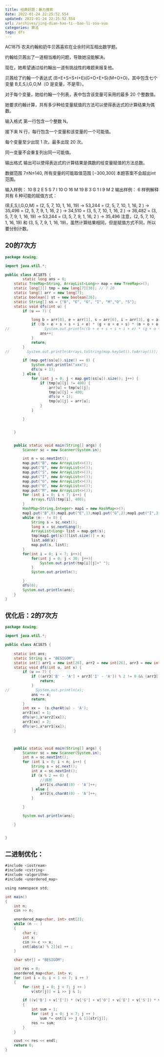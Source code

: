 ```yaml
---
title: 经典好题：暴力搜索
date: 2022-01-24 22:25:52.554
updated: 2022-01-24 22:25:52.554
url: /archives/jing-dian-hao-ti--bao-li-sou-suo
categories: 算法
tags: dfs
---
```


AC1875
农夫约翰和奶牛贝茜喜欢在业余时间互相出数学题。

约翰给贝茜出了一道相当难的问题，导致她没能解决。

现在，她希望通过给约翰出一道有挑战性的难题来报复他。

贝茜给了约翰一个表达式 (B+E+S+S+I+E)(G+O+E+S)(M+O+O)，其中包含七个变量 B,E,S,I,G,O,M（O 是变量，不是零）。

对于每个变量，她给约翰一个列表，表中包含该变量可采用的最多 20 个整数值。

她要求约翰计算，共有多少种给变量赋值的方法可以使得表达式的计算结果为偶数。

输入格式
第一行包含一个整数 N。

接下来 N 行，每行包含一个变量和该变量的一个可能值。

每个变量至少出现 1 次，最多出现 20 次。

同一变量不会重复列出同一可能值。

输出格式
输出可以使得表达式的计算结果是偶数的给变量赋值的方法总数。

数据范围
7≤N≤140,
所有变量的可能取值范围 [−300,300]
本题答案不会超出int范围。

输入样例：
10
B 2
E 5
S 7
I 10
O 16
M 19
B 3
G 1
I 9
M 2
输出样例：
6
样例解释
共有 6 种可能的赋值方式：

(B,E,S,I,G,O,M) = (2, 5, 7, 10, 1, 16, 19) -> 53,244
                = (2, 5, 7, 10, 1, 16, 2 ) -> 35,496
                = (2, 5, 7, 9,  1, 16, 2 ) -> 34,510
                = (3, 5, 7, 10, 1, 16, 2 ) -> 36,482
                = (3, 5, 7, 9,  1, 16, 19) -> 53,244
                = (3, 5, 7, 9,  1, 16, 2 ) -> 35,496
注意，(2, 5, 7, 10, 1, 16, 19) 和 (3, 5, 7, 9, 1, 16, 19)，虽然计算结果相同，但是赋值方式不同，所以要分别计数。

## 20的7次方
```java
package Acwing;

import java.util.*;

public class AC1875 {
        static long ans = 0;
    static TreeMap<String, ArrayList<Long>> map = new TreeMap<>();
    static long[][] tmp = new long[7][30]; // 7 20
    static long[] arr = new long[7];
    static boolean[] st = new boolean[26];
    static String[] ss = {"B", "E", "G", "I", "M","O", "S"};
    static void dfs(int u) {
        if (u == 7) {

            long b = arr[0], e = arr[1], s = arr[6], i = arr[3], g = arr[2], o = arr[5], m = arr[4];
            if ((b + e + s + s + i + e) * (g + o + e + s) * (m + o + o) % 2 == 0) {
//                System.out.println((b + e + s + s + i + e) * (g + o + e + s) * (m + o + o) );
                ans++;
            }
            return;
        }
//        System.out.println(Arrays.toString(map.keySet().toArray()));

        if (map.get(ss[u]).size() == 0) {
            System.out.println("xxx");
            dfs(u + 1);
        } else {
            for (int j = 0; j < map.get(ss[u]).size(); j++) {
                if (tmp[u][j] != 400) {
                    arr[u] = tmp[u][j];
                    tmp[u][j] = 400;
                    dfs(u + 1);
                    tmp[u][j] = arr[u];
                }
            }

        }


    }


    public static void main(String[] args) {
        Scanner sc = new Scanner(System.in);

        int n = sc.nextInt();
        map.put("B", new ArrayList<>());
        map.put("E", new ArrayList<>());
        map.put("S", new ArrayList<>());
        map.put("I", new ArrayList<>());
        map.put("G", new ArrayList<>());
        map.put("O", new ArrayList<>());
        map.put("M", new ArrayList<>());
        for (int i = 0; i < 7; i++) {
            Arrays.fill(tmp[i], 400);
        }
        HashMap<String,Integer> map1 = new HashMap<>();
        map1.put("B",0);map1.put("E",1);map1.put("G",2);map1.put("I",3);map1.put("M",4);map1.put("O",5);map1.put("S",6);
        while (n-- != 0) {
            String s = sc.next();
            long x = sc.nextLong();
            ArrayList<Long> list = map.get(s);
            tmp[map1.get(s)][list.size()] = x;
            list.add(x);
            map.put(s, list);
        }
        for(int i = 0; i < 7; i++){
            for(int j = 0; j < 30; j++){
                System.out.print(tmp[i][j]+" ");
            }
            System.out.println();

        }
        dfs(0);
        System.out.println(ans);
    }
}
```

## 优化后：2的7次方
```java
package Acwing;

import java.util.*;

public class AC1875 {
       
    static int ans;
    static String s = "BESIGOM";
    static int[] arr1 = new int[26], arr2 = new int[26], arr3 = new int[26];
    static void dfs(int u, int x) {
        if (u == 7) {
            if ((arr3['B' - 'A'] + arr3['I' - 'A']) % 2 != 0 && (arr3['G' - 'A'] + arr3['O' - 'A'] + arr3['E' - 'A'] + arr3['S' - 'A']) % 2 != 0 && (arr3['M' - 'A'] % 2 != 0)) {
                return;
            }
//            System.out.println(x);
            ans += x;
            return;
        }
        int xx =  (s.charAt(u) - 'A');
        arr3[xx] = 1;
        dfs(u+1,x*arr2[xx]);
        arr3[xx] = 2;
        dfs(u+1,x*arr1[xx]);
    }



    public static void main(String[] args) {
        Scanner sc = new Scanner(System.in);
        int n = sc.nextInt();
        for (int i = 0; i < n; i++) {
            String s = sc.next();
            int x = sc.nextInt();
            if (x % 2 == 0) {
                //偶数
                arr1[s.charAt(0) - 'A']++;
            } else {
                arr2[s.charAt(0) - 'A']++;
            }

        }

        System.out.println(ans);

    }


}


```
## 二进制优化：
```java
#include <iostream>
#include <cstring>
#include <algorithm>
#include <unordered_map>

using namespace std;

int main()
{
    int n;
    cin >> n;

    unordered_map<char, int> cnt[2];
    while (n -- )
    {
        char c;
        int x;
        cin >> c >> x;
        cnt[abs(x) % 2][c] ++ ;
    }

    char str[] = "BESIGOM";

    int res = 0;
    unordered_map<char, int> v;
    for (int i = 0; i < 1 << 7; i ++ )
    {
        for (int j = 0; j < 7; j ++ )
            v[str[j]] = i >> j & 1;

        if ((v['B'] + v['I']) * (v['G'] + v['O'] + v['E'] + v['S']) * v['M'] % 2 == 0)
        {
            int sum = 1;
            for (int j = 0; j < 7; j ++ )
                sum *= cnt[i >> j & 1][str[j]];
            res += sum;
        }
    }

    cout << res << endl;
    return 0;
}

```
